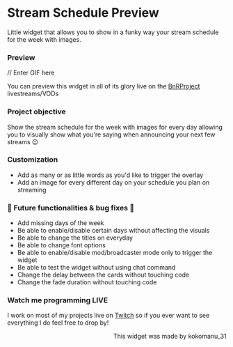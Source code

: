 # Stream Schedule Preview

Little widget that allows you to show in a funky way your stream schedule for the week with images.

### Preview

// Enter GIF here

You can preview this widget in all of its glory live on the [BnRProject](https://www.twitch.tv/bnrproject) livestreams/VODs

### Project objective

Show the stream schedule for the week with images for every day allowing you to visually show what you're saying when announcing your next few streams 😉

### Customization
- Add as many or as little words as you'd like to trigger the overlay
- Add an image for every different day on your schedule you plan on streaming

### 🚧 Future functionalities & bug fixes 🚧
- Add missing days of the week
- Be able to enable/disable certain days without affecting the visuals
- Be able to change the titles on everyday
- Be able to change font options
- Be able to enable/disable mod/broadcaster mode only to trigger the widget
- Be able to test the widget without using chat command
- Change the delay between the cards without touching code
- Change the fade duration without touching code

### Watch me programming LIVE
I work on most of my projects live on [Twitch](https://www.twitch.tv/kokomanu_31) so if you ever want to see everything I do feel free to drop by!

<p align="right">This widget was made by kokomanu_31